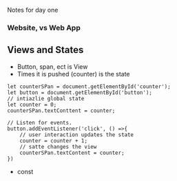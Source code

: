 Notes for day one

### Website, vs Web App
## Views and States
* Button, span, ect is View
* Times it is pushed (counter) is the state

```
let counterSPan = document.getElementById('counter');
let button = document.getElementById('button');
// intiazlie global state
let counter = 0;
counterSPan.textConttent = counter;

// Listen for events.
button.addEventListener('click', () =>{
    // user interaction updates the state
    counter = counter + 1;
    // satte changes the view
    counterSPan.textContent = counter;
})
```

* const